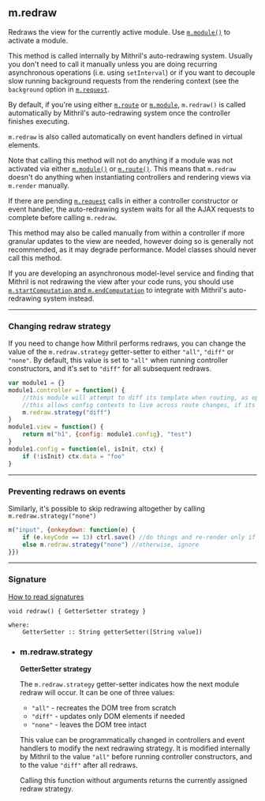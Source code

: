 ## m.redraw

Redraws the view for the currently active module. Use [`m.module()`](mithril.module) to activate a module.

This method is called internally by Mithril's auto-redrawing system. Usually you don't need to call it manually unless you are doing recurring asynchronous operations (i.e. using `setInterval`) or if you want to decouple slow running background requests from the rendering context (see the `background` option in [`m.request`](mithril.request.md).

By default, if you're using either [`m.route`](mithril.route.md) or [`m.module`](mithril.module.md), `m.redraw()` is called automatically by Mithril's auto-redrawing system once the controller finishes executing.

`m.redraw` is also called automatically on event handlers defined in virtual elements.

Note that calling this method will not do anything if a module was not activated via either [`m.module()`](mithril.module) or [`m.route()`](mithril.route). This means that `m.redraw` doesn't do anything when instantiating controllers and rendering views via `m.render` manually.

If there are pending [`m.request`](mithril.request.md) calls in either a controller constructor or event handler, the auto-redrawing system waits for all the AJAX requests to complete before calling `m.redraw`.

This method may also be called manually from within a controller if more granular updates to the view are needed, however doing so is generally not recommended, as it may degrade performance. Model classes should never call this method. 

If you are developing an asynchronous model-level service and finding that Mithril is not redrawing the view after your code runs, you should use [`m.startComputation` and `m.endComputation`](mithril.computation.md) to integrate with Mithril's auto-redrawing system instead.

---

### Changing redraw strategy

If you need to change how Mithril performs redraws, you can change the value of the `m.redraw.strategy` getter-setter to either `"all"`, `"diff"` or `"none"`. By default, this value is set to `"all"` when running controller constructors, and it's set to `"diff"` for all subsequent redraws.

```javascript
var module1 = {}
module1.controller = function() {
	//this module will attempt to diff its template when routing, as opposed to re-creating the view from scratch.
	//this allows config contexts to live across route changes, if its element does not need to be recreated by the diff
	m.redraw.strategy("diff")
}
module1.view = function() {
	return m("h1", {config: module1.config}, "test")
}
module1.config = function(el, isInit, ctx) {
	if (!isInit) ctx.data = "foo"
}
```

---

### Preventing redraws on events

Similarly, it's possible to skip redrawing altogether by calling `m.redraw.strategy("none")`

```javascript
m("input", {onkeydown: function(e) {
	if (e.keyCode == 13) ctrl.save() //do things and re-render only if the `enter` key was pressed
	else m.redraw.strategy("none") //otherwise, ignore
}})
```

---

### Signature

[How to read signatures](how-to-read-signatures.md)

```clike
void redraw() { GetterSetter strategy }

where:
	GetterSetter :: String getterSetter([String value])
```

-	<a name="strategy"></a>

	### m.redraw.strategy
	
	**GetterSetter strategy**
	
	The `m.redraw.strategy` getter-setter indicates how the next module redraw will occur. It can be one of three values:
	
	-	`"all"` - recreates the DOM tree from scratch
	-	`"diff"` - updates only DOM elements if needed
	-	`"none"` - leaves the DOM tree intact
	
	This value can be programmatically changed in controllers and event handlers to modify the next redrawing strategy. It is modified internally by Mithril to the value `"all"` before running controller constructors, and to the value `"diff"` after all redraws.
	
	Calling this function without arguments returns the currently assigned redraw strategy.

	